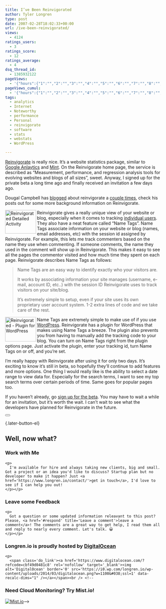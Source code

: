 ```yaml
---
title: I’ve Been Reinvigorated
author: Tyler Longren
type: post
date: 2007-02-28T18:02:33+00:00
url: /ive-been-reinvigorated/
views:
  - 4124
ratings_users:
  - 3
ratings_score:
  - 12
ratings_average:
  - 4
dsq_thread_id:
  - 1385932122
pageViews:
  - '{"hours":{"1":"","2":"","3":"","4":"","5":"","6":"","7":"","8":"","9":"","10":"","11":"","12":"","13":"","14":"","15":"","16":"","17":"","18":"","19":"","20":"","21":"","22":"","23":"","24":"","25":"","26":"","27":"","28":"","29":"","30":"","31":"","32":"","33":"","34":"","35":"","36":"","37":"","38":"","39":"","40":"","41":"","42":"","43":"","44":"","45":"","46":"","47":""},"days":{"2":"","3":"","4":"","5":"","6":"","7":"","8":"","9":"","10":"","11":"","12":"","13":"","14":""},"weeks":{"3":"","4":"","5":"","6":"","7":"","8":"","9":"","10":"","11":"","12":""},"months":{"4":"","5":"","6":"","7":"","8":"","9":"","10":"","11":"","12":"","13":"","14":"","15":"","16":"","17":"","18":"","19":"","20":"","21":"","22":"","23":"","24":""}}'
pageViews_cumul:
  - '{"hours":{"1":"","2":"","3":"","4":"","5":"","6":"","7":"","8":"","9":"","10":"","11":"","12":"","13":"","14":"","15":"","16":"","17":"","18":"","19":"","20":"","21":"","22":"","23":"","24":"","25":"","26":"","27":"","28":"","29":"","30":"","31":"","32":"","33":"","34":"","35":"","36":"","37":"","38":"","39":"","40":"","41":"","42":"","43":"","44":"","45":"","46":"","47":""},"days":{"2":"","3":"","4":"","5":"","6":"","7":"","8":"","9":"","10":"","11":"","12":"","13":"","14":""},"weeks":{"3":"","4":"","5":"","6":"","7":"","8":"","9":"","10":"","11":"","12":""},"months":{"4":"","5":"","6":"","7":"","8":"","9":"","10":"","11":"","12":"","13":"","14":"","15":"","16":"","17":"","18":"","19":"","20":"","21":"","22":"","23":"","24":""}}'
tags:
  - analytics
  - Internet
  - Noteworthy
  - performance
  - Personal
  - reinvigorate
  - software
  - stats
  - webstats
  - WordPress

---
```

[Reinvigorate][1] is really nice. It&#8217;s a website statistics package, similar to [Google Anlaytics][2] and [Mint][3]. On the Reinvigorate home page, the service is described as &#8220;Measurement, performance, and regression analysis tools for evolving websites and blogs of all sizes&#8221;, sweet. Anyway, I signed up for the private beta a long time ago and finally received an invitation a few days ago.

Dougal Campbell has [blogged][4] about reinvigorate a [couple times][5], check his posts out for some more background information on Reinvigorate.

<a href="https://i1.wp.com/www.longren.org/images/reinvigorateDetailed-Full.jpg" rel="thumbnail" title="Reinvigorate - Detailed Visitor Activity"><img loading="lazy" src="https://i2.wp.com/www.longren.org/images/reinvigorateDetailed-Thumb.jpg?resize=100%2C76" width="100" height="76" alt="Reinvigorated Detailed Activity" align="left" data-recalc-dims="1" /></a>Reinvigorate gives a really unique view of your website or blog, especially when it comes to tracking [individual users][6]. They also have a neat feature called &#8220;Name Tags&#8221;. Name Tags associate information on your website or blog (names, email addresses, etc) with the session id assigned by Reinvigorate. For example, this lets me track commenters based on the name they use when commenting. If someone comments, the name they used in the comment will show up in Reinvigorate. This makes it easy to see all the pages the commentor visited and how much time they spent on each page. Reinvigorate describes Name Tags as follows:

> Name Tags are an easy way to identify exactly who your visitors are.
> 
> It works by associating information your site manages (username, e-mail, account ID, etc..) with the session ID Reinvigorate uses to track visitors on your site/blog.
> 
> It&#8217;s extremely simple to setup, even if your site uses its own proprietary user account system. 1-2 extra lines of code and we take care of the rest.

<a href="https://i2.wp.com/www.longren.org/images/reinvigoratePlugin-Full.png" rel="thumbnail" title="Reinvigorate - Plugin for WordPress"><img loading="lazy" src="https://i1.wp.com/www.longren.org/images/reinvigoratePlugin-Thumb.jpg?resize=100%2C79" width="100" height="79" alt="Reinvigorated - Plugin for WordPress" align="left" data-recalc-dims="1" /></a>Name Tags are extremely simple to make use of if you use [WordPress][7]. Reinvigorate has a plugin for WordPress that makes using Name Tags a breeze. The plugin also prevents you from having to manually add the tracking code to your blog. You can turn on Name Tags right from the plugin options page. Just activate the plugin, enter your tracking id, turn Name Tags on or off, and you&#8217;re set.

I&#8217;m really happy with Reinvigorate after using it for only two days. It&#8217;s exciting to know it&#8217;s still in beta, so hopefully they&#8217;ll continue to add features and more options. One thing I would really like is the ability to select a date range to view data for. Especially for the search terms, I want to see my top search terms over certain periods of time. Same goes for popular pages too.

If you haven&#8217;t already, go [sign up for the beta][1]. You may have to wait a while for an invitation, but it&#8217;s worth the wait. I can&#8217;t wait to see what the developers have planned for Reinvigorate in the future. 

<div class="wpulike wpulike-default " >
  <div class="wp_ulike_general_class wp_ulike_is_not_liked">
    <button type="button"
					aria-label="Like Button"
					data-ulike-id="2311"
					data-ulike-nonce="1d9aa6ac4d"
					data-ulike-type="likeThis"
					data-ulike-template="wpulike-default"
					data-ulike-display-likers="0"
					data-ulike-disable-pophover="0"
					class="wp_ulike_btn wp_ulike_put_image wp_likethis_2311"></button><span class="count-box"></span>
  </div>
</div>

[][8]{.later-button-el}

<div class='what-next'>
  <h2>
    Well, now what?
  </h2>
  
  <div class='hire'>
    <h3>
      Work with Me
    </h3>
    
    <p>
      I'm available for hire and always taking new clients, big and small. Got a project or an idea you'd like to discuss? Startup plan but no developer to make it happen? Just <a href='https://www.longren.io/contact/'>get in touch</a>, I'd love to see if I can help you out!
    </p></p>
  </div>
  
  <div class='hire'>
    <h3>
      Leave some Feedback
    </h3>
    
    <p>
      Got a question or some updated information releavant to this post? Please, <a href='#respond' title='Leave a comment'>leave a comment</a>! The comments are a great way to get help, I read them all and reply to nearly every comment. Let's talk. 😀
    </p></p>
  </div>
  
  <div class='now-what-bottom-ad'>
    <h3>
      Longren.io is proudly hosted by <a href='https://www.digitalocean.com/?refcode=cbf49d0481c8'>DigitalOcean</a>
    </h3>
    
    <p>
      <span class='do_link'><a href='https://www.digitalocean.com/?refcode=cbf49d0481c8' rel='nofollow' target='_blank'><img alt='DigitalOcean' border='0' src='https://i0.wp.com/longren.io/wp-content/uploads/2014/03/digitalocean.png?w=1100&#038;ssl=1' data-recalc-dims="1" /></a></span><br /> <!--

<h3>Need Cloud Monitoring? Try Mist.io!</h3>

<span class='do_link'><a href='http://mist.io/?ref=tyler' rel='nofollow' target='_blank'><img alt='Mist.io' border='0' src='https://i0.wp.com/longren.io/wp-content/uploads/2014/04/mistio.jpg?w=1100&#038;ssl=1' data-recalc-dims="1"></a></span>--></div> </div>

 [1]: http://reinvigorate.net/
 [2]: http://www.longren.org/2005/11/16/more-on-google-analytics/
 [3]: http://www.longren.org/2007/02/03/mint-20-bird-feeder-and-wordpress/
 [4]: http://dougal.gunters.org/blog/2005/05/16/reinvigorate-me
 [5]: http://dougal.gunters.org/blog/2007/02/07/reinvigorated
 [6]: http://www.flickr.com/photos/tlongren/403915847/
 [7]: http://www.wordpress.org/
 [8]: #